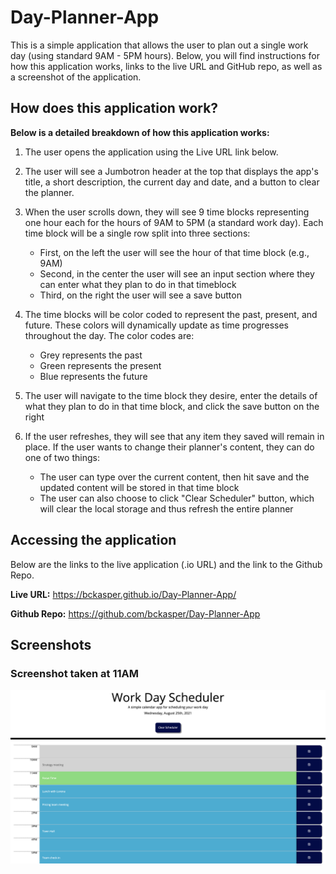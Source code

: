 # Day-Planner-App
This is a simple application that allows the user to plan out a single work day (using standard 9AM - 5PM hours). Below, you will find instructions for how this application works, links to the live URL and GitHub repo, as well as a screenshot of the application. 



## How does this application work?
**Below is a detailed breakdown of how this application works:**

1. The user opens the application using the Live URL link below.

2. The user will see a Jumbotron header at the top that displays the app's title, a short description, the current day and date, and a button to clear the planner.

3. When the user scrolls down, they will see 9 time blocks representing one hour each for the hours of 9AM to 5PM (a standard work day). Each time block will be a single row split into three sections:
    - First, on the left the user will see the hour of that time block (e.g., 9AM)
    - Second, in the center the user will see an input section where they can enter what they plan to do in that timeblock
    - Third, on the right the user will see a save button

4. The time blocks will be color coded to represent the past, present, and future. These colors will dynamically update as time progresses throughout the day. The color codes are:
    - Grey represents the past
    - Green represents the present
    - Blue represents the future

5. The user will navigate to the time block they desire, enter the details of what they plan to do in that time block, and click the save button on the right

6. If the user refreshes, they will see that any item they saved will remain in place. If the user wants to change their planner's content, they can do one of two things:
    - The user can type over the current content, then hit save and the updated content will be stored in that time block
    - The user can also choose to click "Clear Scheduler" button, which will clear the local storage and thus refresh the entire planner



## Accessing the application
Below are the links to the live application (.io URL) and the link to the Github Repo.

**Live URL:** https://bckasper.github.io/Day-Planner-App/

**Github Repo:** https://github.com/bckasper/Day-Planner-App 



## Screenshots
### Screenshot taken at 11AM
![Screenshot of the app at 11AM](Assets/Screenshots/Planning_App_11AM.png) 

